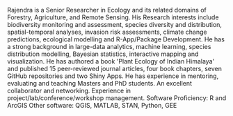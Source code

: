 Rajendra is a Senior Researcher in Ecology and its related domains of Forestry, Agriculture, and Remote Sensing. 
His Research interests include biodiversity monitoring and assessment, species diversity and distribution, spatial-temporal analyses, invasion risk assessments, climate change predictions, ecological modelling and R-App/Package Development. 
He has a strong background in large-data analytics, machine learning, species distribution modelling, Bayesian statistics, interactive mapping and visualization.
He has authored a book 'Plant Ecology of Indian Himalaya' and published 15 peer-reviewed journal articles, four book chapters, seven GitHub repositories and two Shiny Apps.
He has experience in mentoring, evaluating and teaching Masters and PhD students.
An excellent collaborator and networking.
Experience in project/lab/conference/workshop management.
Software Proficiency: R and ArcGIS
Other software: QGIS, MATLAB, STAN, Python, GEE
